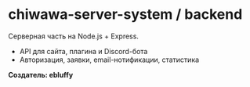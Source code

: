 # chiwawa-server-system / backend

Серверная часть на Node.js + Express.

- API для сайта, плагина и Discord-бота
- Авторизация, заявки, email-нотификации, статистика

**Создатель: ebluffy**